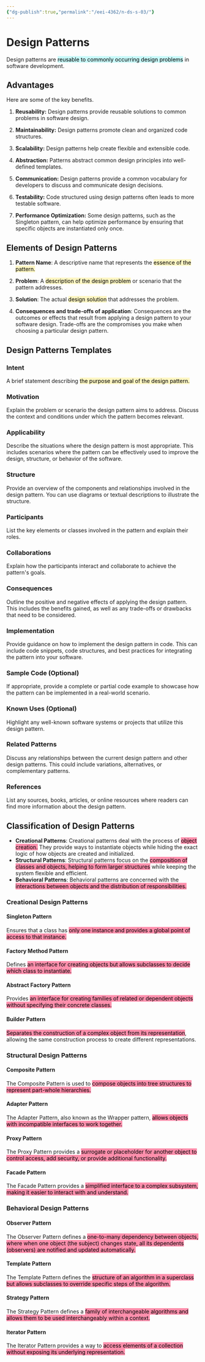 ```yaml
---
{"dg-publish":true,"permalink":"/eei-4362/n-ds-s-03/"}
---
```


# Design Patterns
Design patterns are <mark style="background: #ABF7F7A6;">reusable  to commonly occurring design problems</mark> in software development.

## Advantages
Here are some of the key benefits.

1. **Reusability:** Design patterns provide reusable solutions to common problems in software design.
    
2. **Maintainability:** Design patterns promote clean and organized code structures.
    
3. **Scalability:** Design patterns help create flexible and extensible code. 
    
4. **Abstraction:** Patterns abstract common design principles into well-defined templates. 
    
5. **Communication:** Design patterns provide a common vocabulary for developers to discuss and communicate design decisions.
    
6. **Testability:** Code structured using design patterns often leads to more testable software. 
    
7. **Performance Optimization:** Some design patterns, such as the Singleton pattern, can help optimize performance by ensuring that specific objects are instantiated only once. 


## Elements of Design Patterns
1. **Pattern Name**: A descriptive name that represents the <mark style="background: #FFF3A3A6;">essence of the pattern.</mark> 
    
2. **Problem**: A <mark style="background: #FFF3A3A6;">description of the design problem</mark> or scenario that the pattern addresses. 
    
3. **Solution**: The actual <mark style="background: #FFF3A3A6;">design solution</mark> that addresses the problem.
	   
4. **Consequences and trade-offs of application**: Consequences are the outcomes or effects that result from applying a design pattern to your software design. Trade-offs are the compromises you make when choosing a particular design pattern.



## Design Patterns Templates
### Intent

A brief statement describing <mark style="background: #FFF3A3A6;">the purpose and goal of the design pattern.</mark>

### Motivation

Explain the problem or scenario the design pattern aims to address. Discuss the context and conditions under which the pattern becomes relevant.

### Applicability

Describe the situations where the design pattern is most appropriate. This includes scenarios where the pattern can be effectively used to improve the design, structure, or behavior of the software.

### Structure

Provide an overview of the components and relationships involved in the design pattern. You can use diagrams or textual descriptions to illustrate the structure.

### Participants

List the key elements or classes involved in the pattern and explain their roles.

### Collaborations

Explain how the participants interact and collaborate to achieve the pattern's goals.

### Consequences

Outline the positive and negative effects of applying the design pattern. This includes the benefits gained, as well as any trade-offs or drawbacks that need to be considered.

### Implementation

Provide guidance on how to implement the design pattern in code. This can include code snippets, code structures, and best practices for integrating the pattern into your software.

### Sample Code (Optional)

If appropriate, provide a complete or partial code example to showcase how the pattern can be implemented in a real-world scenario.

### Known Uses (Optional)

Highlight any well-known software systems or projects that utilize this design pattern.

### Related Patterns

Discuss any relationships between the current design pattern and other design patterns. This could include variations, alternatives, or complementary patterns.

### References

List any sources, books, articles, or online resources where readers can find more information about the design pattern.
## Classification of Design Patterns
- **Creational Patterns**: Creational patterns deal with the process of <mark style="background: #FF5582A6;">object creation.</mark> They provide ways to instantiate objects while hiding the exact logic of how objects are created and initialized.
- **Structural Patterns**: Structural patterns focus on the <mark style="background: #FF5582A6;">composition of classes and objects, helping to form larger structures</mark> while keeping the system flexible and efficient.
- **Behavioral Patterns**: Behavioral patterns are concerned with the <mark style="background: #FF5582A6;">interactions between objects and the distribution of responsibilities.</mark>

### Creational Design Patterns
#### Singleton Pattern
Ensures that a class has <mark style="background: #FF5582A6;">only one instance and provides a global point of access to that instance.</mark>

#### Factory Method Pattern
Defines <mark style="background: #FF5582A6;">an interface for creating objects but allows subclasses to decide which class to instantiate.</mark>

#### Abstract Factory Pattern
Provides <mark style="background: #FF5582A6;">an interface for creating families of related or dependent objects without specifying their concrete classes.</mark>

#### Builder Pattern
<mark style="background: #FF5582A6;">Separates the construction of a complex object from its representation</mark>, allowing the same construction process to create different representations.

### Structural Design Patterns
#### Composite Pattern 
The Composite Pattern is used to <mark style="background: #FF5582A6;">compose objects into tree structures to represent part-whole hierarchies.
</mark>
#### Adapter Pattern
The Adapter Pattern, also known as the Wrapper pattern, <mark style="background: #FF5582A6;">allows objects with incompatible interfaces to work together.</mark>

#### Proxy Pattern
The Proxy Pattern provides a <mark style="background: #FF5582A6;">surrogate or placeholder for another object to control access, add security, or provide additional functionality.</mark>

#### Facade Pattern
The Facade Pattern provides a <mark style="background: #FF5582A6;">simplified interface to a complex subsystem, making it easier to interact with and understand.</mark>


### Behavioral Design Patterns
#### Observer Pattern 
The Observer Pattern defines a <mark style="background: #FF5582A6;">one-to-many dependency between objects, where when one object (the subject) changes state, all its dependents (observers) are notified and updated automatically.</mark>

#### Template Pattern 
The Template Pattern defines the <mark style="background: #FF5582A6;">structure of an algorithm in a superclass but allows subclasses to override specific steps of the algorithm.</mark>

#### Strategy Pattern
The Strategy Pattern defines a <mark style="background: #FF5582A6;">family of interchangeable algorithms and allows them to be used interchangeably within a context.</mark>

#### Iterator Pattern 
The Iterator Pattern provides a way to <mark style="background: #FF5582A6;">access elements of a collection without exposing its underlying representation.</mark>

